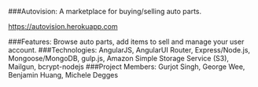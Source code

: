 ###Autovision:
A marketplace for buying/selling auto parts.

https://autovision.herokuapp.com

###Features: 
Browse auto parts, add items to sell and manage your user account.
###Technologies: 
AngularJS, AngularUI Router, Express/Node.js, Mongoose/MongoDB, gulp.js, Amazon Simple Storage Service (S3), Mailgun, bcrypt-nodejs
###Project Members: 
Gurjot Singh, George Wee, Benjamin Huang, Michele Degges

